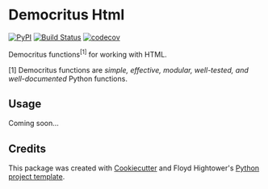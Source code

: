# Democritus Html

[![PyPI](https://img.shields.io/pypi/v/democritus-html.svg)](https://pypi.python.org/pypi/democritus-html)
[![Build Status](https://travis-ci.com/democritus-project/democritus-html.svg?branch=master)](https://travis-ci.com/democritus-project/democritus-html)
[![codecov](https://codecov.io/gh/democritus-project/democritus-html/branch/master/graph/badge.svg?token=V0WOIXRGMM)](https://codecov.io/gh/democritus-project/democritus-html)

Democritus functions<sup>[1]</sup> for working with HTML.

[1] Democritus functions are <i>simple, effective, modular, well-tested, and well-documented</i> Python functions.

## Usage

Coming soon...

## Credits

This package was created with [Cookiecutter](https://github.com/audreyr/cookiecutter) and Floyd Hightower's [Python project template](https://github.com/fhightower-templates/python-project-template).
